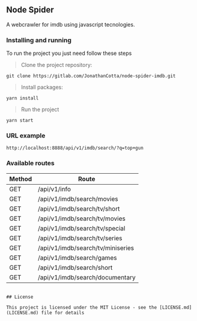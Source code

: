 ## Node Spider

A webcrawler for imdb using javascript tecnologies.

### Installing and running

To run the project you just need follow these steps

> Clone the project repository:

```
git clone https://gitlab.com/JonathanCotta/node-spider-imdb.git
```

> Install packages:

```
yarn install
```

> Run the project

```
yarn start
```

### URL example
```
http://localhost:8888/api/v1/imdb/search/?q=top+gun
```

### Available routes

| Method | Route |
| ------ | ------ |
| GET | /api/v1/info |
| GET | /api/v1/imdb/search/movies |
| GET | /api/v1/imdb/search/tv/short |
| GET | /api/v1/imdb/search/tv/movies |
| GET | /api/v1/imdb/search/tv/special |
| GET | /api/v1/imdb/search/tv/series |
| GET | /api/v1/imdb/search/tv/miniseries |
| GET | /api/v1/imdb/search/games |
| GET | /api/v1/imdb/search/short |
| GET | /api/v1/imdb/search/documentary |
```

## License

This project is licensed under the MIT License - see the [LICENSE.md](LICENSE.md) file for details
